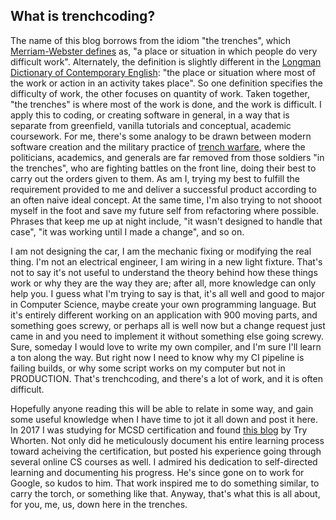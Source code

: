## What is trenchcoding?

The name of this blog borrows from the idiom "the trenches", which [Merriam-Webster defines](https://www.merriam-webster.com/dictionary/the%20trenches) as, "a place or situation in which people do very difficult work".  Alternately, the definition is slightly different in the [Longman Dictionary of Contemporary English](https://www.ldoceonline.com/dictionary/the-trenches): "the place or situation where most of the work or action in an activity takes place".  So one definition specifies the difficulty of work, the other focuses on quantity of work.  Taken together, "the trenches" is where most of the work is done, and the work is difficult.  I apply this to coding, or creating software in general, in a way that is separate from greenfield, vanilla tutorials and conceptual, academic coursework.  For me, there's some analogy to be drawn between modern software creation and the military practice of [trench warfare](https://en.wikipedia.org/wiki/Trench_warfare), where the politicians, academics, and generals are far removed from those soldiers "in the trenches", who are fighting battles on the front line, doing their best to carry out the orders given to them.  As am I, trying my best to fulfill the requirement provided to me and deliver a successful product according to an often naive ideal concept.  At the same time, I'm also trying to not shooot myself in the foot and save my future self from refactoring where possible.  Phrases that keep me up at night include, "it wasn't designed to handle that case", "it was working until I made a change", and so on. 

I am not designing the car, I am the mechanic fixing or modifying the real thing.  I'm not an electrical engineer, I am wiring in a new light fixture.  That's not to say it's not useful to understand the theory behind how these things work or why they are the way they are; after all, more knowledge can only help you.  I guess what I'm trying to say is that, it's all well and good to major in Computer Science, maybe create your own programming language.  But it's entirely different working on an application with 900 moving parts, and something goes screwy, or perhaps all is well now but a change request just came in and you need to implement it without something else going screwy.  Sure, someday I would love to write my own compiler, and I'm sure I'll learn a ton along the way.  But right now I need to know why my CI pipeline is failing builds, or why some script works on my computer but not in PRODUCTION.  That's trenchcoding, and there's a lot of work, and it is often difficult.

Hopefully anyone reading this will be able to relate in some way, and gain some useful knowledge when I have time to jot it all down and post it here.  In 2017 I was studying for MCSD certification and found [this blog](http://failedturing.blogspot.com/) by Try Whorten.  Not only did he meticulously document his entire learning process toward acheiving the certification, but posted his experience going through several online CS courses as well.  I admired his dedication to self-directed learning and documenting his progress.  He's since gone on to work for Google, so kudos to him.  That work inspired me to do something similar, to carry the torch, or something like that.  Anyway, that's what this is all about, for you, me, us, down here in the trenches.